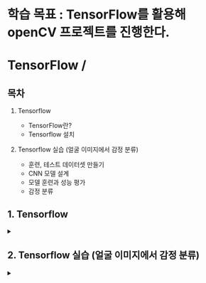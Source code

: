 # 학습 목표 : TensorFlow를 활용해 openCV 프로젝트를 진행한다.

# TensorFlow / 

## 목차

1. Tensorflow
   - TensorFlow란?
   - Tensorflow 설치
  
2. Tensorflow 실습 (얼굴 이미지에서 감정 분류)
   - 훈련, 테스트 데이터셋 만들기
   - CNN 모델 설계
   - 모델 훈련과 성능 평가
   - 감정 분류

## 1. Tensorflow

<details>
<summary></summary>
<div markdown="1">

## **1-1. Tensorflow란?**

구글이 개발한 **오픈소스 머신러닝/딥러닝 프레임워크로, 딥러닝 신경망 모델을 만들고 학습**시키는데 많이 쓰인다.

## **1-2. Tensorflow 설치** 

_**학습시에는 vmware를 통해 우분투에서 실행함**_

**[1. vscode 설치]**

[vscode 메인 페이지](https://code.visualstudio.com/download)에서 .deb 다운로드

1. 다운로드 디렉토리로 이동

```terminla
cd Downloads/
```

2. 다운로드한 파일 실행

```terminal
sudo dpkg -i code_1.103.0-1754517494_amd64.deb
```

3. 다운로드 완

<br><br>

**[2. 윈도우 SSH키를 VMware Ubuntu로 복사하기]**

1. 윈도우에서 SSH 키 위치 확인

```
C:\Users\[사용자명]\.ssh\
```

2. 윈도우에서 복사한 뒤에 VMworkstation에 붙여넣기

```
.ssh\
```

3. 필수 권한 설정

```terminal
# 디렉토리 권한
chmod 700 ~/.ssh

# 개인키 권한 (Ed25519 키의 경우)
chmod 600 ~/.ssh/id_ed25519

chmod 644 ~/.ssh/id_ed25519.pub

# 기타 파일들
chmod 600 ~/.ssh/config          # 설정파일 (있다면)
chmod 600 ~/.ssh/known_hosts     # 호스트 정보

# 소유자 확인
chown -R $USER:$USER ~/.ssh
```

4. SSH 연결 테스트

```terminal
# GitHub 테스트
ssh -T git@github.com

# 성공 시 메시지:
# Hi [사용자명]! You've successfully authenticated, but GitHub does not provide shell access
```

<br><br>

**[3. 가상환경 생성]**

1. 텐서플로우 디렉토리 생성

```termianl
mkdir opencv_tf
cd opencv_tf
```

2. 파이썬 가상환경 설치

```terminal
sudo apt install python3.10-venv
```

3. 가상환경 생성

```terminal
# 가상환경 생성
python3 -m venv tfvenv

# 가상환경 진입
source tfvenv/bin/activate
```

4. 가상환경 진입 후 ros2 충돌시 pip list 해결방법

 _가상환경 종료 후_

```terminal
# 백업 파일 생성
cp ~/.bashrc ~/.bashrc.backup

# bashrc에서 ros2 자동 실행 명령어 주석처리
nano ~/.bashrc
# source /opt/ros/humble/setup.bash
```

5. ROS2 환경 변수 제거

```terminal
unset ROS_VERSION

unset ROS_PYTHON_VERSION  

unset ROS_LOCALHOST_ONLY

unset ROS_DISTRO

unset AMENT_PREFIX_PATH

unset PYTHONPATH
```

6. 가상환경 삭제 후 재설치

```terminal
# 가상환경 삭제
rm -rf tfvenv

# 가상환경 재설치
python3 -m venv tfvenv
```

7. 가상환경 진입 후 pip list 확인

```terminal
# 가상환경 실행
source tfvenv/bin/activate

# pip list 확인

# Package    Version
# ---------- -------
# pip        22.0.2
# setuptools 59.6.0
```

<br><br>

**[4. tensorflow 설치]**

```terminal
python3 -m pip install tensorflow
```

</div>
</details>

## 2. Tensorflow 실습 (얼굴 이미지에서 감정 분류)

<details>
<summary></summary>
<div markdown="1">

**[데이터셋 다운로드](https://www.kaggle.com/datasets/msambare/fer2013)**

## **2-1. 훈련, 테스트 데이터셋 만들기**

```python3
import tensorflow as tf
import matplotlib.pyplot as plt
import cv2
import numpy as np
from tensorflow.keras.preprocessing.image import ImageDataGenerator


img = tf.keras.preprocessing.image.load_img('../data/train/happy/Training_1206.jpg')

# 이미지 사이즈 출력
print(np.array(img).shape)

#  훈련, 테스트 데이터셋 만들기
## 텐서플로로 CNN모델을 설계하여 훈련

train_generator = ImageDataGenerator(rotation_range=10,  # Degree range for random rotations
                                     zoom_range=0.2,  # Float or [lower, upper]. Range for random zoom. If a float, [lower, upper] = [1-zoom_range, 1+zoom_range]
                                     horizontal_flip=True,  # Randomly flip inputs horizontally
                                     rescale=1/255)  # Rescaling by 1/255 to normalize

train_dataset = train_generator.flow_from_directory(directory='../data/train',
                                                    target_size=(48, 48),  # Tuple of integers (height, width), defaults to (256, 256)
                                                    class_mode='categorical',
                                                    batch_size=16,  # Size of the batches of data (default: 32)
                                                    shuffle=True,  # Whether to shuffle the data (default: True) If set to False, sorts the data in alphanumeric order
                                                    seed=10)

# 훈련 데이터셋의 타깃 값 
print(train_dataset.classes)

# 각 타깃 값의 의미
print(train_dataset.class_indices)

# 각 타깃 값별로 데이터 갯수가 몇개인지
print(np.unique(train_dataset.classes, return_counts=True))

test_generator = ImageDataGenerator(rescale=1/255)

test_dataset = test_generator.flow_from_directory(directory='../data/test',
                                                  target_size=(48, 48),
                                                  class_mode='categorical',
                                                  batch_size=1,
                                                  shuffle=False,
                                                  seed=10)
```

<br><br>

## **2-2. CNN 모델 설계**

```python3
from tensorflow.keras.models import Sequential
from tensorflow.keras.layers import Dense, Dropout, Conv2D, MaxPooling2D, Flatten, BatchNormalization

num_classes = 7
num_detectors = 32
width, height = 48, 48

network = Sequential()

network.add(Conv2D(filters=num_detectors, kernel_size=3, activation='relu', padding='same', input_shape=(width, height, 3)))
network.add(BatchNormalization())
network.add(Conv2D(filters=num_detectors, kernel_size=3, activation='relu', padding='same'))
network.add(BatchNormalization())
network.add(MaxPooling2D(pool_size=(2, 2)))
network.add(Dropout(0.2))

network.add(Conv2D(2*num_detectors, 3, activation='relu', padding='same'))
network.add(BatchNormalization())
network.add(Conv2D(2*num_detectors, 3, activation='relu', padding='same'))
network.add(BatchNormalization())
network.add(MaxPooling2D(pool_size=(2, 2)))
network.add(Dropout(0.2))

network.add(Conv2D(2*2*num_detectors, 3, activation='relu', padding='same'))
network.add(BatchNormalization())
network.add(Conv2D(2*2*num_detectors, 3, activation='relu', padding='same'))
network.add(BatchNormalization())
network.add(MaxPooling2D(pool_size=(2, 2)))
network.add(Dropout(0.2))

network.add(Conv2D(2*2*2*num_detectors, 3, activation='relu', padding='same'))
network.add(BatchNormalization())
network.add(Conv2D(2*2*2*num_detectors, 3, activation='relu', padding='same'))
network.add(BatchNormalization())
network.add(MaxPooling2D(pool_size=(2, 2)))
network.add(Dropout(0.2))

network.add(Flatten())

network.add(Dense(2*2*num_detectors, activation='relu'))
network.add(BatchNormalization())
network.add(Dropout(0.2))

network.add(Dense(2*num_detectors, activation='relu'))
network.add(BatchNormalization())
network.add(Dropout(0.2))

network.add(Dense(num_classes, activation='softmax'))

network.summary()
```

<br><br>

## **2-3. 모델 훈련과 성능 평가**

```python3
# 모델 훈련
network.compile(optimizer='Adam', loss='categorical_crossentropy', metrics=['accuracy'])
epochs = 3

network.fit(train_dataset, epochs=epochs)

# 모델 성능 평가
network.evaluate(test_dataset)
preds = network.predict(test_dataset)
print(preds)
preds = np.argmax(preds, axis=1)
print(preds)
print(test_dataset.classes)
print(accuracy_score(test_dataset.classes, preds))

# 모델 저장
network.save('../models/emotion_model.h5')
```

<img width="426" height="824" alt="image" src="https://github.com/user-attachments/assets/36285412-35b2-44d3-8972-b603938a068c" />

<img width="360" height="106" alt="image" src="https://github.com/user-attachments/assets/dc48d2da-362a-442a-bd25-0655b75906f1" />


<br><br>

## **2-4. 감정 분류**

```python3
import cv2
import matplotlib.pyplot as plt
import dlib
import tensorflow as tf
import numpy as np


image = cv2.imread('../data/img/charles.jpg')

# plt.figure(figsize=(8,8))
# plt.imshow(cv2.cvtColor(image, cv2.COLOR_BGR2RGB))
# plt.show()

face_detector = dlib.cnn_face_detection_model_v1('../data/weights/mmod_human_face_detector.dat')
face_detection = face_detector(image, 1)

left, top, right, bottom = face_detection[0].rect.left(),\
      face_detection[0].rect.top(), face_detection[0].rect.right(), face_detection[0].rect.bottom()
roi = image[top:bottom, left:right]

# cv2.imshow('roi', roi)
# cv2.waitKey(0)
# cv2.destroyAllWindows()

print(roi.shape)

# 이미지 리사이징
roi = cv2.resize(roi, (48, 48))
print(roi.shape)

# 정규화
roi = roi / 255

roi = np.expand_dims(roi, axis=0)
print(roi.shape)

network = tf.keras.model.load_model('../data/models/emotion_model.h5')

pred_probability = network.predict(roi)
print(pred_probability)

pred = np.argmax(pred_probability)
print(pred)

print(test_dataset.class_indices)
```

</div>
</details>




